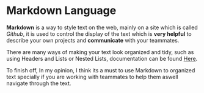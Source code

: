 # Markdown Language

**Markdown** is a way to style text on the web, mainly on a site which is called _Github_, 
it is used to control the display of the text which is __very helpful__ to describe your own projects and __communicate__ with your teammates.

There are many ways of making your text look organized and tidy, such as using Headers and Lists or Nested Lists, documentation can be found [Here](https://docs.github.com/en/github/writing-on-github/getting-started-with-writing-and-formatting-on-github/basic-writing-and-formatting-syntax).

To finish off, In my opinion, I think its a must to use Markdown to organized text specially if you are working with teammates to help them aswell navigate through the text.
